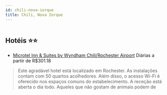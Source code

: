 ```yaml
---
id: chili-nova-iorque
title: Chili, Nova Iorque
---
```


<center><img src="http://photos.hotelbeds.com/giata/41/412861/412861a_hb_a_004.jpg" alt="" /></center>


## Hotéis ⭐️⭐️

-    [Microtel Inn & Suites by Wyndham Chili/Rochester Airport](https://www.hurb.com/aud/https://www.hurb.com/hoteis/chili/microtel-inn-suites-by-wyndham-chili-rochester-airport-JNP-JP484749?cmp=18055) Diárias a partir de R$301.18
   > Este agradável hotel está localizado em Rochester. As instalações contam com 50 quartos acolhedores. Além disso, o acesso Wi-Fi é oferecido nos espaços comuns do estabelecimento. A receção está aberta o dia todo. Aqueles que não gostam de animais podem de
